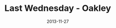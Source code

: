 ---
layout: message
category: message
series: "Kingdom Come"
title: "Last Wednesday - Oakley"
date: 2013-11-27
audio-description: "Oakley"
audio: "http://www.crossroads.net/players/media/hq/1127813_lw_oakley.mp3"
audio-title: "Last Wednesday"
audio-duration: "34:39"
video-description: "Oakley"
video-title: "Last Wednesday"
video: "https://s3.amazonaws.com/crossroadsvideomessages/1127813_lw_oakley.mp4"
video-poster: "https://www.crossroads.net/uploadedfiles/112713_lw_oakley_still.jpg"
---